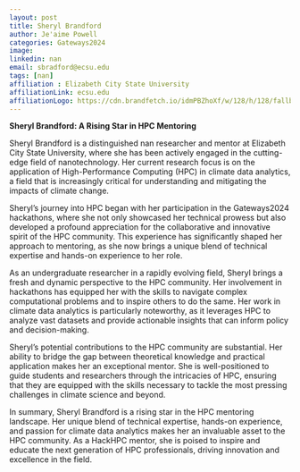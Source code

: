 ```yaml
---
layout: post
title: Sheryl Brandford
author: Je'aime Powell
categories: Gateways2024
image: 
linkedin: nan
email: sbradford@ecsu.edu
tags: [nan]
affiliation : Elizabeth City State University 
affiliationLink: ecsu.edu
affiliationLogo: https://cdn.brandfetch.io/idmPBZhoXf/w/128/h/128/fallback/lettermark/icon.webp?c=1ax1736898710950bfumLaCV7mk-Zv1i7I                      
---
```


**Sheryl Brandford: A Rising Star in HPC Mentoring**
 
 Sheryl Brandford is a distinguished nan researcher and mentor at Elizabeth City State University, where she has been actively engaged in the cutting-edge field of nanotechnology. Her current research focus is on the application of High-Performance Computing (HPC) in climate data analytics, a field that is increasingly critical for understanding and mitigating the impacts of climate change.
 
 Sheryl’s journey into HPC began with her participation in the Gateways2024 hackathons, where she not only showcased her technical prowess but also developed a profound appreciation for the collaborative and innovative spirit of the HPC community. This experience has significantly shaped her approach to mentoring, as she now brings a unique blend of technical expertise and hands-on experience to her role.
 
 As an undergraduate researcher in a rapidly evolving field, Sheryl brings a fresh and dynamic perspective to the HPC community. Her involvement in hackathons has equipped her with the skills to navigate complex computational problems and to inspire others to do the same. Her work in climate data analytics is particularly noteworthy, as it leverages HPC to analyze vast datasets and provide actionable insights that can inform policy and decision-making.
 
 Sheryl’s potential contributions to the HPC community are substantial. Her ability to bridge the gap between theoretical knowledge and practical application makes her an exceptional mentor. She is well-positioned to guide students and researchers through the intricacies of HPC, ensuring that they are equipped with the skills necessary to tackle the most pressing challenges in climate science and beyond.
 
 In summary, Sheryl Brandford is a rising star in the HPC mentoring landscape. Her unique blend of technical expertise, hands-on experience, and passion for climate data analytics makes her an invaluable asset to the HPC community. As a HackHPC mentor, she is poised to inspire and educate the next generation of HPC professionals, driving innovation and excellence in the field.  
                    
